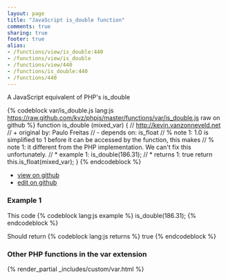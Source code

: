 ```yaml
---
layout: page
title: "JavaScript is_double function"
comments: true
sharing: true
footer: true
alias:
- /functions/view/is_double:440
- /functions/view/is_double
- /functions/view/440
- /functions/is_double:440
- /functions/440
---
```

<!-- Generated by Rakefile:build -->
A JavaScript equivalent of PHP's is_double

{% codeblock var/is_double.js lang:js https://raw.github.com/kvz/phpjs/master/functions/var/is_double.js raw on github %}
function is_double (mixed_var) {
  // http://kevin.vanzonneveld.net
  // +   original by: Paulo Freitas
  //  -   depends on: is_float
  // %        note 1: 1.0 is simplified to 1 before it can be accessed by the function, this makes
  // %        note 1: it different from the PHP implementation. We can't fix this unfortunately.
  // *     example 1: is_double(186.31);
  // *     returns 1: true
  return this.is_float(mixed_var);
}
{% endcodeblock %}

 - [view on github](https://github.com/kvz/phpjs/blob/master/functions/var/is_double.js)
 - [edit on github](https://github.com/kvz/phpjs/edit/master/functions/var/is_double.js)

### Example 1
This code
{% codeblock lang:js example %}
is_double(186.31);
{% endcodeblock %}

Should return
{% codeblock lang:js returns %}
true
{% endcodeblock %}


### Other PHP functions in the var extension
{% render_partial _includes/custom/var.html %}
